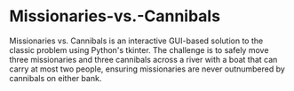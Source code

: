 # Missionaries-vs.-Cannibals
Missionaries vs. Cannibals is an interactive GUI-based solution to the classic problem using Python's tkinter. The challenge is to safely move three missionaries and three cannibals across a river with a boat that can carry at most two people, ensuring missionaries are never outnumbered by cannibals on either bank.
